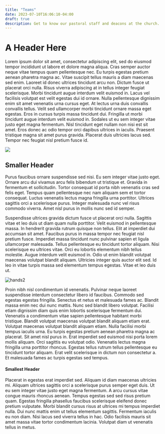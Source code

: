 ```yaml
---
title: "Teams"
date: 2023-07-10T16:06:10-04:00
draft: true
description: Get to know our pastoral staff and deacons at the church.
---
```


# A Header Here

Lorem ipsum dolor sit amet, consectetur adipiscing elit, sed do eiusmod tempor incididunt ut labore et dolore magna aliqua. Cras semper auctor neque vitae tempus quam pellentesque nec. Eu turpis egestas pretium aenean pharetra magna ac. Vitae suscipit tellus mauris a diam maecenas sed enim. Laoreet id donec ultrices tincidunt arcu non. Dictum fusce ut placerat orci nulla. Risus viverra adipiscing at in tellus integer feugiat scelerisque. Morbi tincidunt augue interdum velit euismod in. Lacus vel facilisis volutpat est velit egestas dui id ornare. Nulla pellentesque dignissim enim sit amet venenatis urna cursus eget. At lectus urna duis convallis convallis tellus. Velit sed ullamcorper morbi tincidunt ornare massa eget egestas. Eros in cursus turpis massa tincidunt dui. Fringilla ut morbi tincidunt augue interdum velit euismod in. Sodales ut eu sem integer vitae justo eget magna fermentum. Nisl tincidunt eget nullam non nisi est sit amet. Eros donec ac odio tempor orci dapibus ultrices in iaculis. Praesent tristique magna sit amet purus gravida. Placerat duis ultricies lacus sed. Tempor nec feugiat nisl pretium fusce id.

<img src="/images/hands.jpg"></img>

## Smaller Header

Purus faucibus ornare suspendisse sed nisi. Eu sem integer vitae justo eget. Ornare arcu dui vivamus arcu felis bibendum ut tristique et. Gravida in fermentum et sollicitudin. Tortor consequat id porta nibh venenatis cras sed felis eget. Tempus quam pellentesque nec nam aliquam sem et tortor consequat. Luctus venenatis lectus magna fringilla urna porttitor. Ultrices sagittis orci a scelerisque purus. Integer malesuada nunc vel risus commodo viverra. Amet nisl purus in mollis nunc sed id semper.

Suspendisse ultrices gravida dictum fusce ut placerat orci nulla. Sagittis vitae et leo duis ut diam quam nulla porttitor. Velit euismod in pellentesque massa. In hendrerit gravida rutrum quisque non tellus. Elit at imperdiet dui accumsan sit amet. Faucibus purus in massa tempor nec feugiat nisl pretium fusce. Imperdiet massa tincidunt nunc pulvinar sapien et ligula ullamcorper malesuada. Tellus pellentesque eu tincidunt tortor aliquam. Nisi scelerisque eu ultrices vitae. Orci eu lobortis elementum nibh tellus molestie. Augue interdum velit euismod in. Odio ut enim blandit volutpat maecenas volutpat blandit aliquam. Ultricies integer quis auctor elit sed. Id leo in vitae turpis massa sed elementum tempus egestas. Vitae et leo duis ut.

![hands2](/images/hands2.jpg)

Proin nibh nisl condimentum id venenatis. Pulvinar neque laoreet suspendisse interdum consectetur libero id faucibus. Commodo sed egestas egestas fringilla. Senectus et netus et malesuada fames ac. Blandit massa enim nec dui nunc mattis. Nunc sed blandit libero volutpat. Facilisi etiam dignissim diam quis enim lobortis scelerisque fermentum dui. Venenatis a condimentum vitae sapien pellentesque habitant morbi tristique. Blandit volutpat maecenas volutpat blandit aliquam etiam erat. Volutpat maecenas volutpat blandit aliquam etiam. Nulla facilisi morbi tempus iaculis urna. Eu turpis egestas pretium aenean pharetra magna ac placerat. Sit amet nisl purus in. Erat imperdiet sed euismod nisi porta lorem mollis aliquam. Orci sagittis eu volutpat odio. Venenatis lectus magna fringilla urna porttitor rhoncus. Egestas tellus rutrum tellus pellentesque eu tincidunt tortor aliquam. Erat velit scelerisque in dictum non consectetur a. Et malesuada fames ac turpis egestas sed tempus.

#### Smallest Header

Placerat in egestas erat imperdiet sed. Aliquam id diam maecenas ultricies mi. Aliquam ultrices sagittis orci a scelerisque purus semper eget duis. Ut eu sem integer vitae justo eget magna fermentum. A arcu cursus vitae congue mauris rhoncus aenean. Tempus egestas sed sed risus pretium quam. Egestas fringilla phasellus faucibus scelerisque eleifend donec pretium vulputate. Morbi blandit cursus risus at ultrices mi tempus imperdiet nulla. Dui nunc mattis enim ut tellus elementum sagittis. Fermentum iaculis eu non diam. Nisi lacus sed viverra tellus in hac. Odio facilisis mauris sit amet massa vitae tortor condimentum lacinia. Volutpat diam ut venenatis tellus in metus.
